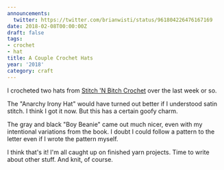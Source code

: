 ```yaml
---
announcements:
  twitter: https://twitter.com/brianwisti/status/961804226476167169
date: 2018-02-08T00:00:00Z
draft: false
tags:
- crochet
- hat
title: A Couple Crochet Hats
year: '2018'
category: craft
---
```


I crocheted two hats from [Stitch 'N Bitch Crochet][] over the last week or so.

[Stitch 'N Bitch Crochet]: https://www.goodreads.com/book/show/57512.Stitch_n_Bitch_Crochet
<!--more-->

The "Anarchy Irony Hat" would have turned out better if I understood satin stitch. I think I got it now. But
this has a certain goofy charm.

The gray and black "Boy Beanie" came out much nicer, even with my intentional
variations from the book. I doubt I could follow a pattern to the letter even if I wrote the pattern myself.

I think that's it! I'm all caught up on finished yarn projects. Time to write about other stuff. And knit, of
course.

